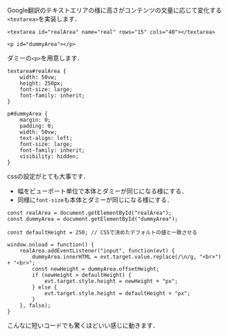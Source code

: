 <!-- title:Javascript：<textarea>の文量に応じた自動高さ変更 -->
Google翻訳のテキストエリアの様に高さがコンテンツの文量に応じて変化する`<textarea>`を実装します．

```html:HTML
<textarea id="realArea" name="real" rows="15" cols="40"></textarea>

<p id="dummyArea"></p>
```

ダミーの`<p>`を用意します．

```css:CSS
textarea#realArea {
    width: 50vw;
    height: 250px;
    font-size: large;
    font-family: inherit;
}

p#dummyArea {
    margin: 0;
    padding: 0;
    width: 50vw;
    text-align: left;
    font-size: large;
    font-family: inherit;
    visibility: hidden;
}
```

cssの設定がとても大事です．
- 幅をビューポート単位で本体とダミーが同じになる様にする．
- 同様に`font-size`も本体とダミーが同じになる様にする．

```javascript:JavaScript
const realArea = document.getElementById("realArea");
const dummyArea = document.getElementById("dummyArea");

const defaultHeight = 250; // CSSで決めたデフォルトの値と一致させる

window.onload = function() {
    realArea.addEventListener("input", function(evt) {
        dummyArea.innerHTML = evt.target.value.replace(/\n/g, "<br>") + "<br>";
        const newHeight = dummyArea.offsetHeight;
        if (newHeight > defaultHeight) {
            evt.target.style.height = newHeight + "px";
        } else {
            evt.target.style.height = defaultHeight + "px";
        }
    }, false);
}
```

こんなに短いコードでも驚くほどいい感じに動きます．
